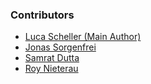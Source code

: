 ### Contributors
- [Luca Scheller (Main Author)](https://github.com/LucaScheller)
- [Jonas Sorgenfrei](https://github.com/jonassorgenfrei)
- [Samrat Dutta](https://github.com/DStarRaj)
- [Roy Nieterau](https://github.com/BigRoy)